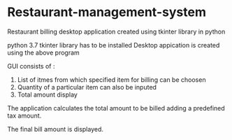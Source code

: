 # Restaurant-management-system
Restaurant billing desktop application created using tkinter library in python

python 3.7 
tkinter library has to be installed
Desktop appication is created using the above program

GUI consists of :
  1. List of itmes from which specified item for billing can be choosen
  2. Quantity of a particular item can also be inputed 
  3. Total amount display
 

The application calculates the total amount to be billed adding a predefined tax amount.


The final bill amount is displayed.

